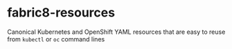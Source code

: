 # fabric8-resources
Canonical Kubernetes and OpenShift YAML resources that are easy to reuse from `kubectl` or `oc` command lines
